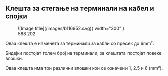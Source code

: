 ## Клешта за стегање на терминали на кабел и спојки

<figure markdown>
  ![Image title](/images/b116952.svg){ width="300" }
  <figcaption>588 202</figcaption>
</figure>

Оваа клешта е наменета за терминали за кабли со пресек до 6mm².

Бидејки постојат голем број на терминали, за клештата постојат повеќе влошки.



Оваа клешта има три различни влошки кои се означени 1, 2.5 и 6 (mm²).